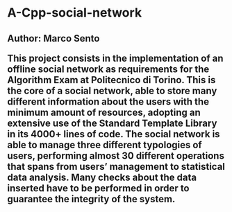 # A-Cpp-social-network

<h2> Author: Marco Sento <h2\>

This project consists in the implementation of an offline social network as requirements for the Algorithm Exam at Politecnico di Torino.
This is the core of a social network, able to store many different information about the users with the minimum amount of resources, adopting an extensive use of the Standard Template Library in its 4000+ lines of code.
The social network is able to manage three different typologies of users, performing almost 30 different operations that spans from users’ management to statistical data analysis.
Many checks about the data inserted have to be performed in order to guarantee the integrity of the system.
